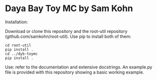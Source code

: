 Daya Bay Toy MC by Sam Kohn
==========================

Installation:

Download or clone this repository and the root-util repository
(github.com/samkohn/root-util). Use pip to install both of them:

```
cd root-util
pip install .
cd ../dyb-toymc
pip install .
```

Use: refer to the documentation and extensive docstrings. An example.py
file is provided with this repository showing a basic working example.
